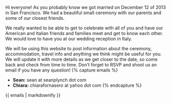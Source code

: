   Hi everyone! As you probably know we got married on December 12 of 2013 in San Francisco. We had a beautiful small ceremony with our parents and some of our closest friends.
 
  We really wanted to be able to get to celebrate with all of you and have our American and Italian friends and families meet and get to know each other. We would love to have you at our wedding reception in Italy.
  
  We will be using this website to post information about the ceremony, accommodation, travel info and anything we think might be useful for you.
We will update it with more details as we get closer to the date, so come back and check from time to time. Don’t forget to RSVP and shoot us an email if you have any question!
{% capture emails %}
  * **Sean:** sean at seanplynch dot com
  * **Chiara:** chiarafornasero at yahoo dot com
{% endcapture %}

<div class="info">
{{ emails | markdownify }}
</div>